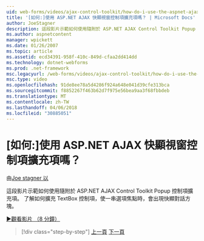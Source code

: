 ```yaml
---
uid: web-forms/videos/ajax-control-toolkit/how-do-i-use-the-aspnet-ajax-popup-control-extender
title: '[如何:]使用 ASP.NET AJAX 快顯視窗控制項擴充項嗎？ | Microsoft Docs'
author: JoeStagner
description: 這段影片示範如何使用隨附於 ASP.NET AJAX Control Toolkit Popup 控制項擴充項。 了解如何擴充 TextBox 控制項，讓...
ms.author: aspnetcontent
manager: wpickett
ms.date: 01/26/2007
ms.topic: article
ms.assetid: ecd34391-958f-410c-849d-cfaa2dd414dd
ms.technology: dotnet-webforms
ms.prod: .net-framework
msc.legacyurl: /web-forms/videos/ajax-control-toolkit/how-do-i-use-the-aspnet-ajax-popup-control-extender
msc.type: video
ms.openlocfilehash: 91de8ee78a5d4286f924a648e041d39cfe313bca
ms.sourcegitcommit: f8852267f463b62d7f975e56bea9aa3f68fbbdeb
ms.translationtype: MT
ms.contentlocale: zh-TW
ms.lasthandoff: 04/06/2018
ms.locfileid: "30885051"
---
```

<a name="how-do-i-use-the-aspnet-ajax-popup-control-extender"></a>[如何:]使用 ASP.NET AJAX 快顯視窗控制項擴充項嗎？
====================
由[Joe stagner 以](https://github.com/JoeStagner)

這段影片示範如何使用隨附於 ASP.NET AJAX Control Toolkit Popup 控制項擴充項。 了解如何擴充 TextBox 控制項，使一串選項焦點時，會出現快顯對話方塊。

[&#9654;觀看影片 （8 分鐘）](https://channel9.msdn.com/Blogs/ASP-NET-Site-Videos/how-do-i-use-the-aspnet-ajax-popup-control-extender)

> [!div class="step-by-step"]
> [上一頁](how-do-i-use-the-aspnet-ajax-textboxwatermark-control-extender.md)
> [下一頁](how-do-i-use-the-aspnet-ajax-modalpopup-extender-control.md)
